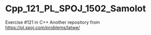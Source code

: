 # Cpp_121_PL_SPOJ_1502_Samolot
Exercise #121 in C++
Another repository from https://pl.spoj.com/problems/latwe/
